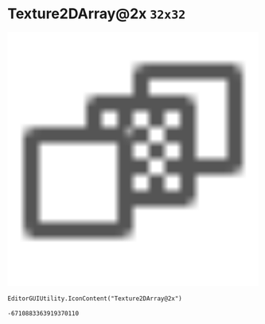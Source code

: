 # Texture2DArray@2x `32x32`
<img src="/img/Texture2DArray@2x.png" width=512 height=512>

``` CSharp
EditorGUIUtility.IconContent("Texture2DArray@2x")
```
```
-6710883363919370110
```
